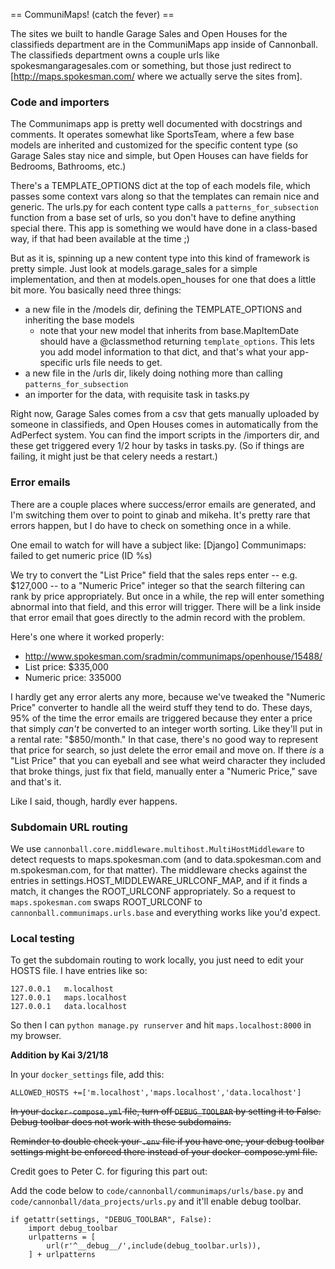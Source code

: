 
== CommuniMaps! (catch the fever) ==

The sites we built to handle Garage Sales and Open Houses for the classifieds department are in the CommuniMaps app inside of Cannonball. The classifieds department owns a couple urls like spokesmangaragesales.com or something, but those just redirect to [http://maps.spokesman.com/ where we actually serve the sites from].

### Code and importers

The Communimaps app is pretty well documented with docstrings and comments. It operates somewhat like SportsTeam, where a few base models are inherited and customized for the specific content type (so Garage Sales stay nice and simple, but Open Houses can have fields for Bedrooms, Bathrooms, etc.)

There's a TEMPLATE_OPTIONS dict at the top of each models file, which passes some context vars along so that the templates can remain nice and generic. The urls.py for each content type calls a `patterns_for_subsection` function from a base set of urls, so you don't have to define anything special there. This app is something we would have done in a class-based way, if that had been available at the time ;)

But as it is, spinning up a new content type into this kind of framework is pretty simple. Just look at models.garage_sales for a simple implementation, and then at models.open_houses for one that does a little bit more. You basically need three things:

- a new file in the /models dir, defining the TEMPLATE_OPTIONS and inheriting the base models
  - note that your new model that inherits from base.MapItemDate should have a @classmethod returning `template_options`. This lets you add model information to that dict, and that's what your app-specific urls file needs to get.
- a new file in the /urls dir, likely doing nothing more than calling `patterns_for_subsection`
- an importer for the data, with requisite task in tasks.py

Right now, Garage Sales comes from a csv that gets manually uploaded by someone in classifieds, and Open Houses comes in automatically from the AdPerfect system. You can find the import scripts in the /importers dir, and these get triggered every 1/2 hour by tasks in tasks.py. (So if things are failing, it might just be that celery needs a restart.)

### Error emails

There are a couple places where success/error emails are generated, and I'm switching them over to point to ginab and mikeha. It's pretty rare that errors happen, but I do have to check on something once in a while.

One email to watch for will have a subject like: [Django] Communimaps: failed to get numeric price (ID %s)

We try to convert the "List Price" field that the sales reps enter -- e.g. $127,000 -- to a "Numeric Price" integer so that the search filtering can rank by price appropriately. But once in a while, the rep will enter something abnormal into that field, and this error will trigger. There will be a link inside that error email that goes directly to the admin record with the problem.

Here's one where it worked properly:

- http://www.spokesman.com/sradmin/communimaps/openhouse/15488/
- List price: $335,000
- Numeric price: 335000

I hardly get any error alerts any more, because we've tweaked the "Numeric Price" converter to handle all the weird stuff they tend to do. These days, 95% of the time the error emails are triggered because they enter a price that simply *can't* be converted to an integer worth sorting. Like they'll put in a rental rate: "$850/month." In that case, there's no good way to represent that price for search, so just delete the error email and move on. If there *is* a "List Price" that you can eyeball and see what weird character they included that broke things, just fix that field, manually enter a "Numeric Price," save and that's it.

Like I said, though, hardly ever happens.

### Subdomain URL routing

We use `cannonball.core.middleware.multihost.MultiHostMiddleware` to detect requests to maps.spokesman.com (and to data.spokesman.com and m.spokesman.com, for that matter). The middleware checks against the entries in settings.HOST_MIDDLEWARE_URLCONF_MAP, and if it finds a match, it changes the ROOT_URLCONF appropriately. So a request to `maps.spokesman.com` swaps ROOT_URLCONF to `cannonball.communimaps.urls.base` and everything works like you'd expect.

### Local testing

To get the subdomain routing to work locally, you just need to edit your HOSTS file. I have entries like so:

```
127.0.0.1   m.localhost
127.0.0.1   maps.localhost
127.0.0.1   data.localhost
```

So then I can `python manage.py runserver` and hit `maps.localhost:8000` in my browser.

**Addition by Kai 3/21/18**

In your `docker_settings` file, add this: 
```
ALLOWED_HOSTS +=['m.localhost','maps.localhost','data.localhost']
```

~~In your `docker-compose.yml` file, turn off `DEBUG_TOOLBAR` by setting it to False. Debug toolbar does not work with these subdomains.~~

~~Reminder to double check your `.env` file if you have one, your debug toolbar settings might be enforced there instead of your docker-compose.yml file.~~

Credit goes to Peter C. for figuring this part out:  
  
Add the code below to `code/cannonball/communimaps/urls/base.py` and `code/cannonball/data_projects/urls.py` and it'll enable debug toolbar.  
  
```
if getattr(settings, "DEBUG_TOOLBAR", False):
    import debug_toolbar
    urlpatterns = [
        url(r'^__debug__/',include(debug_toolbar.urls)),
    ] + urlpatterns
```
<!--stackedit_data:
eyJoaXN0b3J5IjpbLTE0OTY2MDk4MjldfQ==
-->